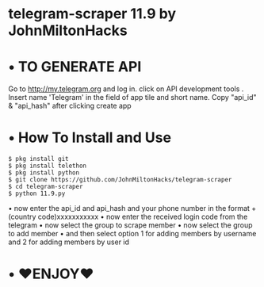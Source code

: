 
# telegram-scraper 11.9 by JohnMiltonHacks

# • TO GENERATE API
   Go to http://my.telegram.org and log in.
   click on API development tools .
    Insert name 'Telegram' in the field of app tile and short name. 
    Copy "api_id" & "api_hash" after clicking create app

# • How To Install and Use
    $ pkg install git
    $ pkg install telethon
    $ pkg install python
    $ git clone https://github.com/JohnMiltonHacks/telegram-scraper
    $ cd telegram-scraper
    $ python 11.9.py
   • now enter the api_id and api_hash and your phone number in the format +(country code)xxxxxxxxxxx
   • now enter the received login code from the telegram
   • now select the group to scrape member
   • now select the group to add member
   • and then select option 1 for adding members by username and 2 for adding members by user id
# • ❤ENJOY❤
